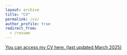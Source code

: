 ```yaml
---
layout: archive
title: "CV"
permalink: /cv/
author_profile: true
redirect_from:
  - /resume
---
```


[You can access my CV here. (last updated March 2025)](/files/Kinnard_CV.pdf)
